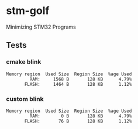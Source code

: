 # stm-golf
Minimizing STM32 Programs

## Tests

### cmake blink
```
Memory region  Used Size  Region Size  %age Used
         RAM:     1568 B       128 KB      4.79%
       FLASH:     1464 B       128 KB      1.12%
```

### custom blink
```
Memory region  Used Size  Region Size  %age Used
         RAM:        0 B       128 KB      4.79%
       FLASH:       76 B       128 KB      1.12%
```

